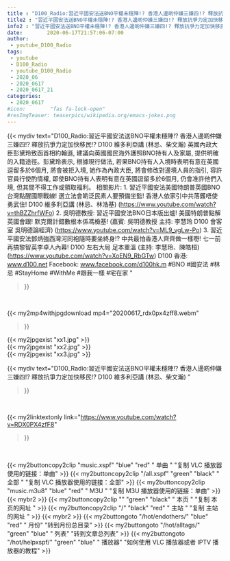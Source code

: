 ```yaml
---
title : "D100_Radio:習近平國安法送BNO平權未穩陣!? 香港人邊啲仲嫌三嫌四!? 釋放抗爭力定加快移民!?  D100 維多利亞講 (林忌、柴文瀚) "
title2 : "習近平國安法送BNO平權未穩陣!? 香港人邊啲仲嫌三嫌四!? 釋放抗爭力定加快移民!?  D100 維多利亞講 (林忌、柴文瀚) "
info2 : "習近平國安法送BNO平權未穩陣!? 香港人邊啲仲嫌三嫌四!? 釋放抗爭力定加快移民!?  D100 維多利亞講 (林忌、柴文瀚)   英國內政大臣彭黛玲致函首相約翰遜, 建議向英國國民海外護照BNO持有人及家屬, 提供明確的入籍途徑。彭黛玲表示, 根據現行做法, 若果BNO持有人入境時表明有意在英國逗留多於6個月, 將會被拒入境, 她作為內政大臣, 將會修改對邊境人員的指引, 容許官員行使酌情權, 即使BNO持有人表明有意在英國逗留多於6個月, 仍會准許他們入境, 但其間不得工作或領取福利。  相關影片: 1. 習近平國安法美國特朗普英國BNO台灣點醒國際戰線! 選立法會啲泛民素人要預備坐監! 香港人依家引中共落鑊唔使勇武住!  D100 維多利亞講 (林忌、林浩基) (https://www.youtube.com/watch?v=thBZZhrfWFo) 2. 吳明德教授: 習近平國安法BNO日本版出爐! 美國特朗普點解英國會跟! 默克爾計錯數根本係馮檢基!  (嘉賓: 吳明德教授 主持: 李慧玲 D100 會客室 吳明德論經濟) (https://www.youtube.com/watch?v=ML9_vgLw-Po) 3. 習近平國安法鄧炳強西灣河同袍隨時要坐終身!? 中共最怕香港人齊齊做一樣嘢! 七一前再搞黎智英李卓人內幕!  D100 左右大局 足本重溫 (主持: 李慧玲、陳皓桓) (https://www.youtube.com/watch?v=XoEN9_RbGTw)  D100 香港: www.d100.net Facebook: www.facebook.com/d100hk.m  #BNO #國安法 #林忌 #StayHome #WithMe #跟我一樣 #宅在家 "
date:        2020-06-17T21:57:06-07:00
author:
 - youtube_D100_Radio
tags:
 - youtube
 - D100_Radio
 - youtube_D100_Radio
 - 2020_06
 - 2020_0617
 - 2020_0617_21
categories:
 - 2020_0617
#icon:        "fas fa-lock-open"
#resImgTeaser: teaserpics/wikipedia.org/emacs-jokes.png
---
```


{{< mydiv text="D100_Radio:習近平國安法送BNO平權未穩陣!? 香港人邊啲仲嫌三嫌四!? 釋放抗爭力定加快移民!?  D100 維多利亞講 (林忌、柴文瀚)   英國內政大臣彭黛玲致函首相約翰遜, 建議向英國國民海外護照BNO持有人及家屬, 提供明確的入籍途徑。彭黛玲表示, 根據現行做法, 若果BNO持有人入境時表明有意在英國逗留多於6個月, 將會被拒入境, 她作為內政大臣, 將會修改對邊境人員的指引, 容許官員行使酌情權, 即使BNO持有人表明有意在英國逗留多於6個月, 仍會准許他們入境, 但其間不得工作或領取福利。  相關影片: 1. 習近平國安法美國特朗普英國BNO台灣點醒國際戰線! 選立法會啲泛民素人要預備坐監! 香港人依家引中共落鑊唔使勇武住!  D100 維多利亞講 (林忌、林浩基) (https://www.youtube.com/watch?v=thBZZhrfWFo) 2. 吳明德教授: 習近平國安法BNO日本版出爐! 美國特朗普點解英國會跟! 默克爾計錯數根本係馮檢基!  (嘉賓: 吳明德教授 主持: 李慧玲 D100 會客室 吳明德論經濟) (https://www.youtube.com/watch?v=ML9_vgLw-Po) 3. 習近平國安法鄧炳強西灣河同袍隨時要坐終身!? 中共最怕香港人齊齊做一樣嘢! 七一前再搞黎智英李卓人內幕!  D100 左右大局 足本重溫 (主持: 李慧玲、陳皓桓) (https://www.youtube.com/watch?v=XoEN9_RbGTw)  D100 香港: www.d100.net Facebook: www.facebook.com/d100hk.m  #BNO #國安法 #林忌 #StayHome #WithMe #跟我一樣 #宅在家 "
>}}
<br>


{{< my2mp4withjpgdownload mp4="20200617_rdx0px4zff8.webm"
>}}

{{< my2jpgexist "xx1.jpg" >}}<br>
{{< my2jpgexist "xx2.jpg" >}}<br>
{{< my2jpgexist "xx3.jpg" >}}<br>



{{< mydiv text="D100_Radio:習近平國安法送BNO平權未穩陣!? 香港人邊啲仲嫌三嫌四!? 釋放抗爭力定加快移民!?  D100 維多利亞講 (林忌、柴文瀚) "
>}}
<br>

{{< my2linktextonly link="https://www.youtube.com/watch?v=RDX0PX4zfF8"
>}}


<br>

{{< my2buttoncopy2clip "music.xspf"        "blue"   "red"    " 单曲 "  "复制 VLC 播放器使用的链接：单曲" >}} {{< my2buttoncopy2clip "/all.xspf"         "green"  "black"  " 全部 "  "复制 VLC 播放器使用的链接：全部" >}} {{< my2buttoncopy2clip "music.m3u8"        "blue"   "red"    " M3U  "    "复制 M3U 播放器使用的链接：单曲" >}} {{< mybr2 >}} {{< my2buttoncopy2clip ""                  "green"  "black"  " 本页 "    "复制 本页的网址 " >}} {{< my2buttoncopy2clip "/"                 "black"  "red"    " 主站 "    "复制 主站的网址 " >}} {{< mybr2 >}} {{< my2buttongoto      "/hot/endothers/"   "blue"   "red"    " 月份"   "转到月份总目录" >}} {{< my2buttongoto      "/hot/alltags/"     "green"  "blue"   " 列表"   "转到文章总列表" >}} {{< my2buttongoto      "/hot/helpxspf/"    "green"  "blue"   " 播放器" "如何使用 VLC 播放器或者 IPTV 播放器的教程" >}} 
